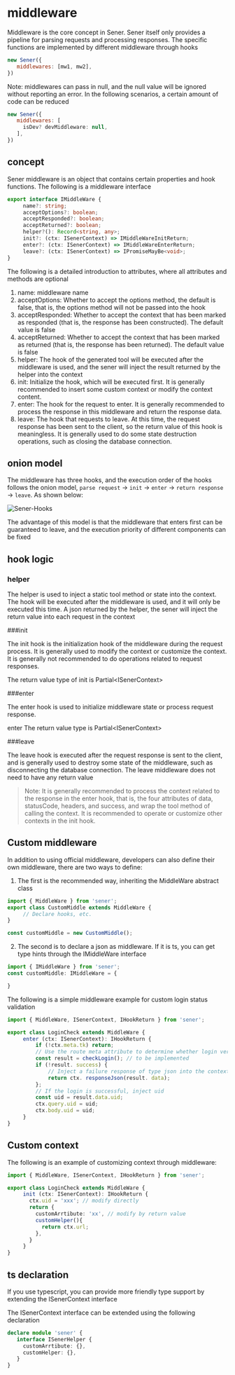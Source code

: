 <!--
  * @Author: chenzhongsheng
  * @Date: 2023-05-13 17:15:15
  * @Description: Coding something
-->

# middleware

Middleware is the core concept in Sener. Sener itself only provides a pipeline for parsing requests and processing responses. The specific functions are implemented by different middleware through hooks

```js
new Sener({
   middlewares: [mw1, mw2],
})
```

Note: middlewares can pass in null, and the null value will be ignored without reporting an error. In the following scenarios, a certain amount of code can be reduced

```js
new Sener({
   middlewares: [
     isDev? devMiddleware: null,
   ],
})
```

## concept

Sener middleware is an object that contains certain properties and hook functions. The following is a middleware interface

```ts
export interface IMiddleWare {
     name?: string;
     acceptOptions?: boolean;
     acceptResponded?: boolean;
     acceptReturned?: boolean;
     helper?(): Record<string, any>;
     init?: (ctx: ISenerContext) => IMiddleWareInitReturn;
     enter?: (ctx: ISenerContext) => IMiddleWareEnterReturn;
     leave?: (ctx: ISenerContext) => IPromiseMayBe<void>;
}
```

The following is a detailed introduction to attributes, where all attributes and methods are optional

1. name: middleware name
2. acceptOptions: Whether to accept the options method, the default is false, that is, the options method will not be passed into the hook
3. acceptResponded: Whether to accept the context that has been marked as responded (that is, the response has been constructed). The default value is false
4. acceptReturned: Whether to accept the context that has been marked as returned (that is, the response has been returned). The default value is false
5. helper: The hook of the generated tool will be executed after the middleware is used, and the sener will inject the result returned by the helper into the context
6. init: Initialize the hook, which will be executed first. It is generally recommended to insert some custom context or modify the context content.
7. enter: The hook for the request to enter. It is generally recommended to process the response in this middleware and return the response data.
8. leave: The hook that requests to leave. At this time, the request response has been sent to the client, so the return value of this hook is meaningless. It is generally used to do some state destruction operations, such as closing the database connection.

## onion model

The middleware has three hooks, and the execution order of the hooks follows the onion model, `parse request` -> `init` -> `enter` -> `return response` -> `leave`. As shown below:

![Sener-Hooks](https://shiyix.cn/images/sener-hooks.png)

The advantage of this model is that the middleware that enters first can be guaranteed to leave, and the execution priority of different components can be fixed

## hook logic

### helper

The helper is used to inject a static tool method or state into the context. The hook will be executed after the middleware is used, and it will only be executed this time. A json returned by the helper, the sener will inject the return value into each request in the context

###init

The init hook is the initialization hook of the middleware during the request process. It is generally used to modify the context or customize the context. It is generally not recommended to do operations related to request responses.

The return value type of init is Partial&lt;ISenerContext>

###enter

The enter hook is used to initialize middleware state or process request response.

enter The return value type is Partial&lt;ISenerContext>

###leave

The leave hook is executed after the request response is sent to the client, and is generally used to destroy some state of the middleware, such as disconnecting the database connection. The leave middleware does not need to have any return value

> Note: It is generally recommended to process the context related to the response in the enter hook, that is, the four attributes of data, statusCode, headers, and success, and wrap the tool method of calling the context. It is recommended to operate or customize other contexts in the init hook.

## Custom middleware

In addition to using official middleware, developers can also define their own middleware, there are two ways to define:

1. The first is the recommended way, inheriting the MiddleWare abstract class

```ts
import { MiddleWare } from 'sener';
export class CustomMiddle extends MiddleWare {
     // Declare hooks, etc.
}

const customMiddle = new CustomMiddle();
```

2. The second is to declare a json as middleware. If it is ts, you can get type hints through the IMiddleWare interface

```ts
import { IMiddleWare } from 'sener';
const customMiddle: IMiddleWare = {

}
```

The following is a simple middleware example for custom login status validation

```ts
import { MiddleWare, ISenerContext, IHookReturn } from 'sener';

export class LoginCheck extends MiddleWare {
     enter (ctx: ISenerContext): IHookReturn {
         if (!ctx.meta.tk) return;
         // Use the route meta attribute to determine whether login verification is required. This part needs to refer to the subsequent router middleware
         const result = checkLogin(); // to be implemented
         if (!result. success) {
             // Inject a failure response of type json into the context
             return ctx. responseJson(result. data);
         };
         // If the login is successful, inject uid
         const uid = result.data.uid;
         ctx.query.uid = uid;
         ctx.body.uid = uid;
     }
}
```

## Custom context

The following is an example of customizing context through middleware:

```ts
import { MiddleWare, ISenerContext, IHookReturn } from 'sener';

export class LoginCheck extends MiddleWare {
     init (ctx: ISenerContext): IHookReturn {
       ctx.uid = 'xxx'; // modify directly
       return {
         customArrtibute: 'xx', // modify by return value
         customHelper(){
           return ctx.url;
         },
       }
     }
}
```

## ts declaration

If you use typescript, you can provide more friendly type support by extending the ISenerContext interface

The ISenerContext interface can be extended using the following declaration

```ts
declare module 'sener' {
   interface ISenerHelper {
     customArrtibute: {},
     customHelper: {},
   }
}
```